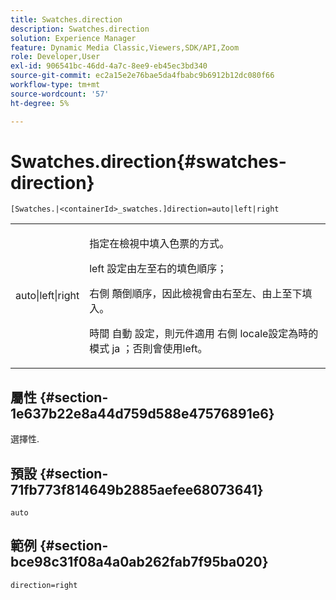 ```yaml
---
title: Swatches.direction
description: Swatches.direction
solution: Experience Manager
feature: Dynamic Media Classic,Viewers,SDK/API,Zoom
role: Developer,User
exl-id: 906541bc-46dd-4a7c-8ee9-eb45ec3bd340
source-git-commit: ec2a15e2e76bae5da4fbabc9b6912b12dc080f66
workflow-type: tm+mt
source-wordcount: '57'
ht-degree: 5%

---
```


# Swatches.direction{#swatches-direction}

`[Swatches.|<containerId>_swatches.]direction=auto|left|right`

<table id="table_B4B930A32C0742F4932BF071B9EEA9F4"> 
 <tbody> 
  <tr> 
   <td> <p> <span class="codeph"> auto|left|right </span> </p> </td> 
   <td> <p> 指定在檢視中填入色票的方式。 </p> <p> <span class="codeph"> left </span> 設定由左至右的填色順序； </p> <p> <span class="codeph"> 右側 </span> 顛倒順序，因此檢視會由右至左、由上至下填入。 </p> <p>時間 <span class="codeph"> 自動 </span> 設定，則元件適用 <span class="codeph"> 右側 </span> locale設定為時的模式 <span class="codeph"> ja </span>；否則會使用left。 </p> </td> 
  </tr> 
 </tbody> 
</table>

## 屬性 {#section-1e637b22e8a44d759d588e47576891e6}

選擇性.

## 預設 {#section-71fb773f814649b2885aefee68073641}

`auto`

## 範例 {#section-bce98c31f08a4a0ab262fab7f95ba020}

`direction=right`
